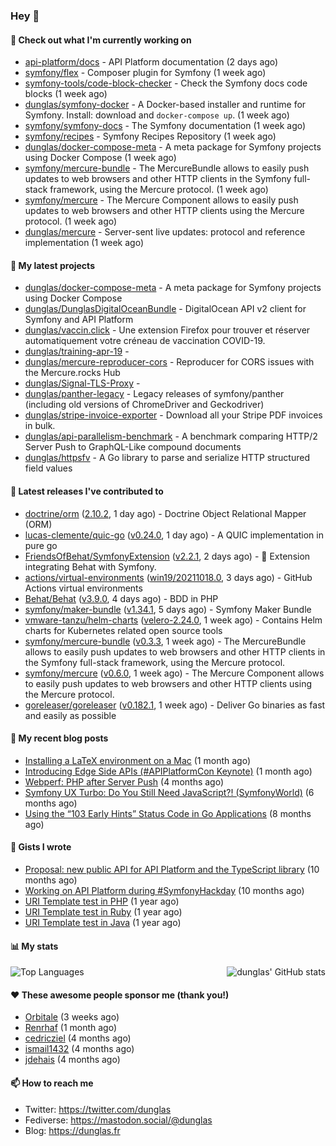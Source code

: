 ### Hey 👋

#### 👷 Check out what I'm currently working on

- [api-platform/docs](https://github.com/api-platform/docs) - API Platform documentation (2 days ago)
- [symfony/flex](https://github.com/symfony/flex) - Composer plugin for Symfony (1 week ago)
- [symfony-tools/code-block-checker](https://github.com/symfony-tools/code-block-checker) - Check the Symfony docs code blocks (1 week ago)
- [dunglas/symfony-docker](https://github.com/dunglas/symfony-docker) - A Docker-based installer and runtime for Symfony. Install: download and `docker-compose up`. (1 week ago)
- [symfony/symfony-docs](https://github.com/symfony/symfony-docs) - The Symfony documentation (1 week ago)
- [symfony/recipes](https://github.com/symfony/recipes) - Symfony Recipes Repository (1 week ago)
- [dunglas/docker-compose-meta](https://github.com/dunglas/docker-compose-meta) - A meta package for Symfony projects using Docker Compose (1 week ago)
- [symfony/mercure-bundle](https://github.com/symfony/mercure-bundle) - The MercureBundle allows to easily push updates to web browsers and other HTTP clients in the Symfony full-stack framework, using the Mercure protocol. (1 week ago)
- [symfony/mercure](https://github.com/symfony/mercure) - The Mercure Component allows to easily push updates to web browsers and other HTTP clients using the Mercure protocol. (1 week ago)
- [dunglas/mercure](https://github.com/dunglas/mercure) - Server-sent live updates: protocol and reference implementation (1 week ago)

#### 🌱 My latest projects

- [dunglas/docker-compose-meta](https://github.com/dunglas/docker-compose-meta) - A meta package for Symfony projects using Docker Compose
- [dunglas/DunglasDigitalOceanBundle](https://github.com/dunglas/DunglasDigitalOceanBundle) - DigitalOcean API v2 client for Symfony and API Platform
- [dunglas/vaccin.click](https://github.com/dunglas/vaccin.click) - Une extension Firefox pour trouver et réserver automatiquement votre créneau de vaccination COVID-19.
- [dunglas/training-apr-19](https://github.com/dunglas/training-apr-19) - 
- [dunglas/mercure-reproducer-cors](https://github.com/dunglas/mercure-reproducer-cors) - Reproducer for CORS issues with the Mercure.rocks Hub
- [dunglas/Signal-TLS-Proxy](https://github.com/dunglas/Signal-TLS-Proxy) - 
- [dunglas/panther-legacy](https://github.com/dunglas/panther-legacy) - Legacy releases of symfony/panther (including old versions of ChromeDriver and Geckodriver)
- [dunglas/stripe-invoice-exporter](https://github.com/dunglas/stripe-invoice-exporter) - Download all your Stripe PDF invoices in bulk.
- [dunglas/api-parallelism-benchmark](https://github.com/dunglas/api-parallelism-benchmark) - A benchmark comparing HTTP/2 Server Push to GraphQL-Like compound documents
- [dunglas/httpsfv](https://github.com/dunglas/httpsfv) - A Go library to parse and serialize HTTP structured field values

#### 🔭 Latest releases I've contributed to

- [doctrine/orm](https://github.com/doctrine/orm) ([2.10.2](https://github.com/doctrine/orm/releases/tag/2.10.2), 1 day ago) - Doctrine Object Relational Mapper (ORM)
- [lucas-clemente/quic-go](https://github.com/lucas-clemente/quic-go) ([v0.24.0](https://github.com/lucas-clemente/quic-go/releases/tag/v0.24.0), 1 day ago) - A QUIC implementation in pure go
- [FriendsOfBehat/SymfonyExtension](https://github.com/FriendsOfBehat/SymfonyExtension) ([v2.2.1](https://github.com/FriendsOfBehat/SymfonyExtension/releases/tag/v2.2.1), 2 days ago) - :musical_score: Extension integrating Behat with Symfony.
- [actions/virtual-environments](https://github.com/actions/virtual-environments) ([win19/20211018.0](https://github.com/actions/virtual-environments/releases/tag/win19%2F20211018.0), 3 days ago) - GitHub Actions virtual environments
- [Behat/Behat](https://github.com/Behat/Behat) ([v3.9.0](https://github.com/Behat/Behat/releases/tag/v3.9.0), 4 days ago) - BDD in PHP
- [symfony/maker-bundle](https://github.com/symfony/maker-bundle) ([v1.34.1](https://github.com/symfony/maker-bundle/releases/tag/v1.34.1), 5 days ago) - Symfony Maker Bundle
- [vmware-tanzu/helm-charts](https://github.com/vmware-tanzu/helm-charts) ([velero-2.24.0](https://github.com/vmware-tanzu/helm-charts/releases/tag/velero-2.24.0), 1 week ago) - Contains Helm charts for Kubernetes related open source tools
- [symfony/mercure-bundle](https://github.com/symfony/mercure-bundle) ([v0.3.3](https://github.com/symfony/mercure-bundle/releases/tag/v0.3.3), 1 week ago) - The MercureBundle allows to easily push updates to web browsers and other HTTP clients in the Symfony full-stack framework, using the Mercure protocol.
- [symfony/mercure](https://github.com/symfony/mercure) ([v0.6.0](https://github.com/symfony/mercure/releases/tag/v0.6.0), 1 week ago) - The Mercure Component allows to easily push updates to web browsers and other HTTP clients using the Mercure protocol.
- [goreleaser/goreleaser](https://github.com/goreleaser/goreleaser) ([v0.182.1](https://github.com/goreleaser/goreleaser/releases/tag/v0.182.1), 1 week ago) - Deliver Go binaries as fast and easily as possible

#### 📜 My recent blog posts

- [Installing a LaTeX environment on a Mac](https://dunglas.fr/2021/09/installing-a-latex-environment-on-a-mac/) (1 month ago)
- [Introducing Edge Side APIs (#APIPlatformCon Keynote)](https://dunglas.fr/2021/09/introducing-edge-side-apis-apiplatformcon-keynote/) (1 month ago)
- [Webperf: PHP after Server Push](https://dunglas.fr/2021/05/webperf-php-after-server-push/) (4 months ago)
- [Symfony UX Turbo: Do You Still Need JavaScript?! (SymfonyWorld)](https://dunglas.fr/2021/04/symfony-ux-turbo-do-you-still-need-javascript/) (6 months ago)
- [Using the “103 Early Hints” Status Code in Go Applications](https://dunglas.fr/2021/02/using-the-103-early-hints-status-code-in-go-applications/) (8 months ago)

#### 📓 Gists I wrote

- [Proposal: new public API for API Platform and the TypeScript library](https://gist.github.com/4da2026f34bf7f18e1db955ef8a9b417) (10 months ago)
- [Working on API Platform during #SymfonyHackday](https://gist.github.com/3949272d40e6390cdd2850a4f312a02a) (10 months ago)
- [URI Template test in PHP](https://gist.github.com/5b10b586427cf66e78a968f82f80691a) (1 year ago)
- [URI Template test in Ruby](https://gist.github.com/ec793690f66167cb849c02284ecf748d) (1 year ago)
- [URI Template test in Java](https://gist.github.com/788b70312231d24e46d7632c634784f5) (1 year ago)

#### 📊 My stats

<img align="right" alt="dunglas' GitHub stats" src="https://github-readme-stats.vercel.app/api?username=dunglas&count_private=1&show_icons=true">

![Top Languages](https://github-readme-stats.vercel.app/api/top-langs/?username=dunglas)

#### ❤️ These awesome people sponsor me (thank you!)

- [Orbitale](https://github.com/Orbitale) (3 weeks ago)
- [Renrhaf](https://github.com/Renrhaf) (1 month ago)
- [cedricziel](https://github.com/cedricziel) (4 months ago)
- [ismail1432](https://github.com/ismail1432) (4 months ago)
- [jdehais](https://github.com/jdehais) (4 months ago)

#### 📫 How to reach me

- Twitter: https://twitter.com/dunglas
- Fediverse: https://mastodon.social/@dunglas
- Blog: https://dunglas.fr
